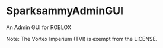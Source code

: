# SparksammyAdminGUI
An Admin GUI for ROBLOX

Note: The Vortex Imperium (TVI) is exempt from the LICENSE.
